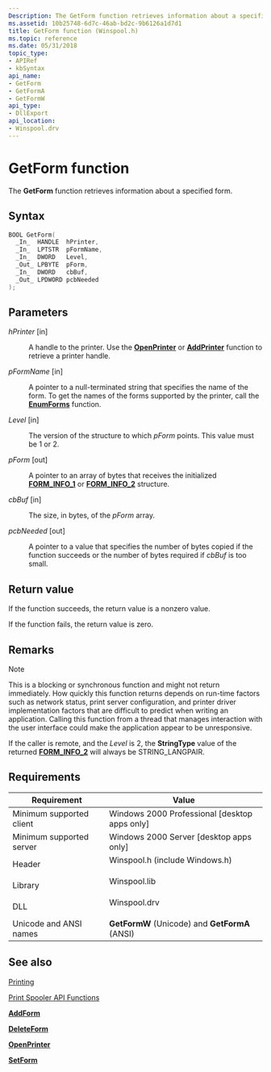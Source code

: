 ```yaml
---
Description: The GetForm function retrieves information about a specified form.
ms.assetid: 10b25748-6d7c-46ab-bd2c-9b6126a1d7d1
title: GetForm function (Winspool.h)
ms.topic: reference
ms.date: 05/31/2018
topic_type: 
- APIRef
- kbSyntax
api_name: 
- GetForm
- GetFormA
- GetFormW
api_type: 
- DllExport
api_location: 
- Winspool.drv
---
```


# GetForm function

The **GetForm** function retrieves information about a specified form.

## Syntax


```C++
BOOL GetForm(
  _In_  HANDLE  hPrinter,
  _In_  LPTSTR  pFormName,
  _In_  DWORD   Level,
  _Out_ LPBYTE  pForm,
  _In_  DWORD   cbBuf,
  _Out_ LPDWORD pcbNeeded
);
```



## Parameters

<dl> <dt>

*hPrinter* \[in\]
</dt> <dd>

A handle to the printer. Use the [**OpenPrinter**](openprinter.md) or [**AddPrinter**](addprinter.md) function to retrieve a printer handle.

</dd> <dt>

*pFormName* \[in\]
</dt> <dd>

A pointer to a null-terminated string that specifies the name of the form. To get the names of the forms supported by the printer, call the [**EnumForms**](enumforms.md) function.

</dd> <dt>

*Level* \[in\]
</dt> <dd>

The version of the structure to which *pForm* points. This value must be 1 or 2.

</dd> <dt>

*pForm* \[out\]
</dt> <dd>

A pointer to an array of bytes that receives the initialized [**FORM\_INFO\_1**](form-info-1.md) or [**FORM\_INFO\_2**](form-info-2.md) structure.

</dd> <dt>

*cbBuf* \[in\]
</dt> <dd>

The size, in bytes, of the *pForm* array.

</dd> <dt>

*pcbNeeded* \[out\]
</dt> <dd>

A pointer to a value that specifies the number of bytes copied if the function succeeds or the number of bytes required if *cbBuf* is too small.

</dd> </dl>

## Return value

If the function succeeds, the return value is a nonzero value.

If the function fails, the return value is zero.

## Remarks

> [!Note]  
> This is a blocking or synchronous function and might not return immediately. How quickly this function returns depends on run-time factors such as network status, print server configuration, and printer driver implementation factors that are difficult to predict when writing an application. Calling this function from a thread that manages interaction with the user interface could make the application appear to be unresponsive.

 

If the caller is remote, and the *Level* is 2, the **StringType** value of the returned [**FORM\_INFO\_2**](form-info-2.md) will always be STRING\_LANGPAIR.

## Requirements



| Requirement | Value |
|-------------------------------------|-----------------------------------------------------------------------------------------------------------|
| Minimum supported client<br/> | Windows 2000 Professional \[desktop apps only\]<br/>                                                |
| Minimum supported server<br/> | Windows 2000 Server \[desktop apps only\]<br/>                                                      |
| Header<br/>                   | <dl> <dt>Winspool.h (include Windows.h)</dt> </dl> |
| Library<br/>                  | <dl> <dt>Winspool.lib</dt> </dl>                   |
| DLL<br/>                      | <dl> <dt>Winspool.drv</dt> </dl>                   |
| Unicode and ANSI names<br/>   | **GetFormW** (Unicode) and **GetFormA** (ANSI)<br/>                                                 |



## See also

<dl> <dt>

[Printing](printdocs-printing.md)
</dt> <dt>

[Print Spooler API Functions](printing-and-print-spooler-functions.md)
</dt> <dt>

[**AddForm**](addform.md)
</dt> <dt>

[**DeleteForm**](deleteform.md)
</dt> <dt>

[**OpenPrinter**](openprinter.md)
</dt> <dt>

[**SetForm**](setform.md)
</dt> </dl>

 

 




